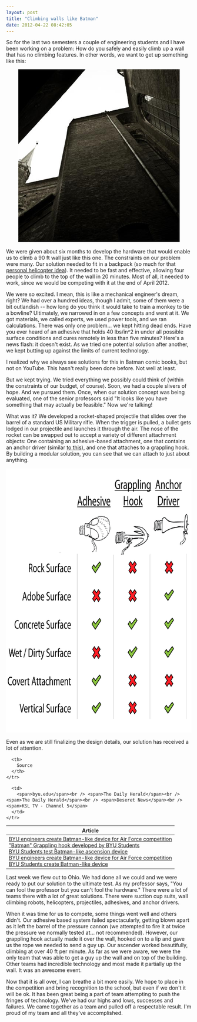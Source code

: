 ```yaml
---
layout: post
title: "Climbing walls like Batman"
date: 2012-04-22 08:42:05
---
```


So for the last two semesters a couple of engineering students and I have been working on a problem: How do you safely and easily climb up a wall that has no climbing features. In other words, we want to get up something like this:

<p style="text-align: center;">
  <img alt="An unfeatured wall." src="/assets/images/plain_wall.jpg" style="width: 439px; height: 469px;" />
</p>

We were given about six months to develop the hardware that would enable us to climb a 90 ft wall just like this one. The constraints on our problem were many. Our solution needed to fit in a backpack (so much for that <a href="http://www.youtube.com/watch?v=U_QOLk1V7sw" target="_blank" title="Go, go, gadget helicopter!">personal helicopter idea</a>). It needed to be fast and effective, allowing four people to climb to the top of the wall in 20 minutes. Most of all, it needed to work, since we would be competing with it at the end of April 2012.

We were so excited. I mean, this is like a mechanical engineer's dream, right? We had over a hundred ideas, though I admit, some of them were a bit outlandish -- how long do you think it would take to train a monkey to tie a bowline? Ultimately, we narrowed in on a few concepts and went at it. We got materials, we called experts, we used power tools, and we ran calculations. There was only one problem... we kept hitting dead ends. Have you ever heard of an adhesive that holds 40 lbs/in^2 in under all possible surface conditions and cures remotely in less than five minutes? Here's a news flash: it doesn't exist. As we tried one potential solution after another, we kept butting up against the limits of current technology.

I realized why we always see solutions for this in Batman comic books, but not on YouTube. This hasn't really been done before. Not well at least.

But we kept trying. We tried everything we possibly could think of (within the constraints of our budget, of course). Soon, we had a couple slivers of hope. And we pursued them. Once, when our solution concept was being evaluated, one of the senior professors said "It looks like you have something that may actually be feasible." Now we're talking!

What was it? We developed a rocket-shaped projectile that slides over the barrel of a standard US Military rifle. When the trigger is pulled, a bullet gets lodged in our projectile and launches it through the air. The nose of the rocket can be swapped out to accept a variety of different attachment objects: One containing an adhesive-based attachment, one that contains an anchor driver (similar <a href="http://www.youtube.com/watch?v=MD-yAjSPgwU" target="_blank" title="minus the awful techno...">to this</a>), and one that attaches to a grappling hook. By building a modular solution, you can see that we can attach to just about anything.

<p style="text-align: center;">
  <img alt="" src="/assets/images/attachment-comparison.png" style="width: 750px; height: 717px;" />
</p>

Even as we are still finalizing the design details, our solution has received a lot of attention.

<table>
  <thead>
    <tr>
      <th>
        Article
      </th>
      
      <th>
        Source
      </th>
    </tr>
  </thead>
  
  <tbody>
    <tr>
      <td>
        <a href="http://news.byu.edu/archive12-apr-batmancapstone.aspx" target="_blank" title="This was promoted to BYU's home page">BYU engineers create Batman-like device for Air Force competition</a><br /> <a href="http://www.heraldextra.com/college/byu/batman-grappling-hook-developed-by-byu-students/vmix_57a884cc-85a0-11e1-b5e2-001a4bcf887a.html" target="_blank">"Batman" Grappling hook developed by BYU Students</a><br /> <a href="http://www.heraldextra.com/news/local/education/college/byu-students-test-batman-like-ascension-device/article_a854d343-f6cf-5e90-91b9-9982021c316d.html" target="_blank">BYU Students test Batman-like ascension device</a><br /> <a href="http://www.deseretnews.com/article/765568569/Photo-gallery-BYU-engineers-create-Batman-like-device-for-Air-Force-competition.html" target="_blank">BYU engineers create Batman-like device for Air Force competition</a><br /> <a href="http://www.ksl.com/?nid=148&sid=20030381" target="_blank" title="This story was on the 6 o'clock news">BYU Students create Batman-like device</a>
      </td>
      
      <td>
        <span>byu.edu</span><br /> <span>The Daily Herald</span><br /> <span>The Daily Herald</span><br /> <span>Deseret News</span><br /> <span>KSL TV - Channel 5</span>
      </td>
    </tr>
  </tbody>
</table>

Last week we flew out to Ohio. We had done all we could and we were ready to put our solution to the ultimate test. As my professor says, "You can fool the professor but you can't fool the hardware." There were a lot of teams there with a lot of great solutions. There were suction cup suits, wall climbing robots, helicopters, projectiles, adhesives, and anchor drivers.

When it was time for us to compete, some things went well and others didn't. Our adhesive based system failed spectacularly, getting blown apart as it left the barrel of the pressure cannon (we attempted to fire it at twice the pressure we normally tested at... not recommended). However, our grappling hook actually made it over the wall, hooked on to a lip and gave us the rope we needed to send a guy up. Our ascender worked beautifully, climbing at over 40 ft per minute. As far as we were aware, we were the only team that was able to get a guy up the wall and on top of the building. Other teams had incredible technology and most made it partially up the wall. It was an awesome event.

Now that it is all over, I can breathe a bit more easily. We hope to place in the competition and bring recognition to the school, but even if we don't it will be ok. It has been great being a part of team attempting to push the fringes of technology. We've had our highs and lows, successes and failures. We came together as a team and pulled off a respectable result. I'm proud of my team and all they've accomplished.

 
